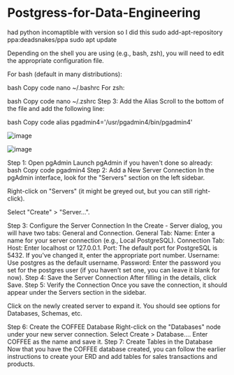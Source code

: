 # Postgress-for-Data-Engineering


had python incomaptible with version so I did this sudo add-apt-repository ppa:deadsnakes/ppa
sudo apt update



Depending on the shell you are using (e.g., bash, zsh), you will need to edit the appropriate configuration file.

For bash (default in many distributions):

bash
Copy code
nano ~/.bashrc
For zsh:

bash
Copy code
nano ~/.zshrc
Step 3: Add the Alias
Scroll to the bottom of the file and add the following line:

bash
Copy code
alias pgadmin4='/usr/pgadmin4/bin/pgadmin4'



![image](https://github.com/user-attachments/assets/8afbb004-1955-464b-8650-4efa3561ab59)



![image](https://github.com/user-attachments/assets/503c17b5-eda3-45dd-963c-ad65e5054645)



Step 1: Open pgAdmin
Launch pgAdmin if you haven't done so already:
bash
Copy code
pgadmin4
Step 2: Add a New Server Connection
In the pgAdmin interface, look for the "Servers" section on the left sidebar.

Right-click on "Servers" (it might be greyed out, but you can still right-click).

Select "Create" > "Server...".

Step 3: Configure the Server Connection
In the Create - Server dialog, you will have two tabs: General and Connection.
General Tab:
Name: Enter a name for your server connection (e.g., Local PostgreSQL).
Connection Tab:
Host: Enter localhost or 127.0.0.1.
Port: The default port for PostgreSQL is 5432. If you've changed it, enter the appropriate port number.
Username: Use postgres as the default username.
Password: Enter the password you set for the postgres user (if you haven’t set one, you can leave it blank for now).
Step 4: Save the Server Connection
After filling in the details, click Save.
Step 5: Verify the Connection
Once you save the connection, it should appear under the Servers section in the sidebar.

Click on the newly created server to expand it. You should see options for Databases, Schemas, etc.

Step 6: Create the COFFEE Database
Right-click on the "Databases" node under your new server connection.
Select Create > Database....
Enter COFFEE as the name and save it.
Step 7: Create Tables in the Database
Now that you have the COFFEE database created, you can follow the earlier instructions to create your ERD and add tables for sales transactions and products.
